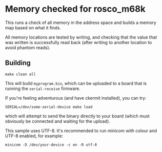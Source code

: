 # Memory checked for rosco_m68k

This runs a check of all memory in the address space and builds a memory
map based on what it finds.

All memory locations are tested by writing, and checking that the value
that was written is successfully read back (after writing to another
location to avoid phantom reads).

## Building

```
make clean all
```

This will build `myprogram.bin`, which can be uploaded to a board that
is running the `serial-receive` firmware.

If you're feeling adventurous (and have ckermit installed), you
can try:

```
SERIAL=/dev/some-serial-device make load
```

which will attempt to send the binary directly to your board (which
must obviously be connected and waiting for the upload).

This sample uses UTF-8. It's recommended to run minicom with colour
and UTF-8 enabled, for example:

```
minicom -D /dev/your-device -c on -R utf-8
```

